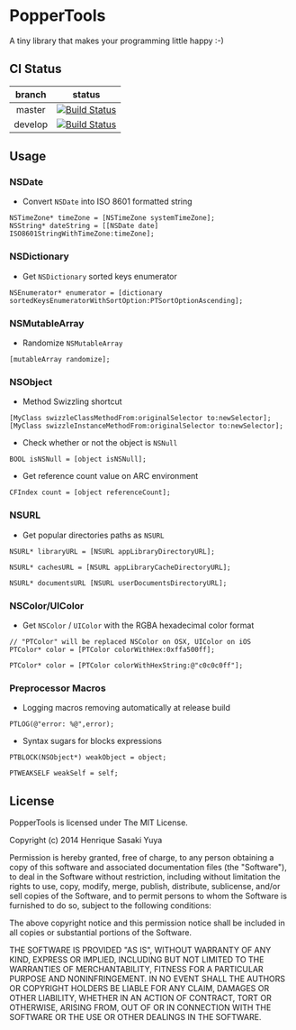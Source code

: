 # PopperTools


A tiny library that makes your programming little happy :-)

## CI Status


| branch | status |
|:-:|:-:|
| master | [![Build Status](https://travis-ci.org/moriturus/PopperTools.png?branch=master)](https://travis-ci.org/moriturus/PopperTools) |
| develop | [![Build Status](https://travis-ci.org/moriturus/PopperTools.png?branch=develop)](https://travis-ci.org/moriturus/PopperTools) |

## Usage


### NSDate

- Convert `NSDate` into ISO 8601 formatted string

```
NSTimeZone* timeZone = [NSTimeZone systemTimeZone];
NSString* dateString = [[NSDate date] ISO8601StringWithTimeZone:timeZone];
```

### NSDictionary

- Get `NSDictionary` sorted keys enumerator

```
NSEnumerator* enumerator = [dictionary sortedKeysEnumeratorWithSortOption:PTSortOptionAscending];
```

### NSMutableArray

- Randomize `NSMutableArray`

```
[mutableArray randomize];
```

### NSObject

- Method Swizzling shortcut

```
[MyClass swizzleClassMethodFrom:originalSelector to:newSelector];
[MyClass swizzleInstanceMethodFrom:originalSelector to:newSelector];
```

- Check whether or not the object is `NSNull`

```
BOOL isNSNull = [object isNSNull];
```

- Get reference count value on ARC environment

```
CFIndex count = [object referenceCount];
```

### NSURL

- Get popular directories paths as `NSURL`

```
NSURL* libraryURL = [NSURL appLibraryDirectoryURL];

NSURL* cachesURL = [NSURL appLibraryCacheDirectoryURL];

NSURL* documentsURL [NSURL userDocumentsDirectoryURL];
```

### NSColor/UIColor

- Get `NSColor` / `UIColor` with the RGBA hexadecimal color format

```
// "PTColor" will be replaced NSColor on OSX, UIColor on iOS 
PTColor* color = [PTColor colorWithHex:0xffa500ff];

PTColor* color = [PTColor colorWithHexString:@"c0c0c0ff"];
```

### Preprocessor Macros

- Logging macros removing automatically at release build

```
PTLOG(@"error: %@",error);
```

- Syntax sugars for blocks expressions

```
PTBLOCK(NSObject*) weakObject = object;

PTWEAKSELF weakSelf = self;
```

## License


PopperTools is licensed under The MIT License.

Copyright (c) 2014 Henrique Sasaki Yuya

Permission is hereby granted, free of charge, to any person obtaining a copy of this software and associated documentation files (the "Software"), to deal in the Software without restriction, including without limitation the rights to use, copy, modify, merge, publish, distribute, sublicense, and/or sell copies of the Software, and to permit persons to whom the Software is furnished to do so, subject to the following conditions:

The above copyright notice and this permission notice shall be included in all copies or substantial portions of the Software.

THE SOFTWARE IS PROVIDED "AS IS", WITHOUT WARRANTY OF ANY KIND, EXPRESS OR IMPLIED, INCLUDING BUT NOT LIMITED TO THE WARRANTIES OF MERCHANTABILITY, FITNESS FOR A PARTICULAR PURPOSE AND NONINFRINGEMENT. IN NO EVENT SHALL THE AUTHORS OR COPYRIGHT HOLDERS BE LIABLE FOR ANY CLAIM, DAMAGES OR OTHER LIABILITY, WHETHER IN AN ACTION OF CONTRACT, TORT OR OTHERWISE, ARISING FROM, OUT OF OR IN CONNECTION WITH THE SOFTWARE OR THE USE OR OTHER DEALINGS IN THE SOFTWARE.
